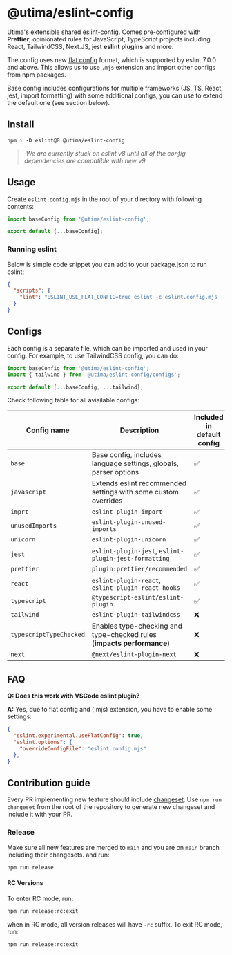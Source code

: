 # @utima/eslint-config
Utima's extensible shared eslint-config. Comes pre-configured with **Prettier**, opinionated rules for JavaScript, TypeScript projects including React, TailwindCSS, Next.JS, jest **eslint plugins** and more.

The config uses new [flat config](https://eslint.org/docs/user-guide/configuring/configuration-files#configuration-file-formats) format, which is supported by eslint 7.0.0 and above. This allows us to use `.mjs` extension and import other configs from npm packages.

Base config includes configurations for multiple frameworks (JS, TS, React, jest, import formatting) with some additional configs, you can use to extend the default one (see section below).

## Install
```
npm i -D eslint@8 @utima/eslint-config
```

> *We are currently stuck on eslint v8 until all of the config dependencies are compatible with new v9*

## Usage
Create `eslint.config.mjs` in the root of your directory with following contents:

```js
import baseConfig from '@utima/eslint-config';

export default [...baseConfig];
```

### Running eslint
Below is simple code snippet you can add to your package.json to run eslint:

```json
{
  "scripts": {
    "lint": "ESLINT_USE_FLAT_CONFIG=true eslint -c eslint.config.mjs './**/*.{js,ts,jsx,tsx,cjs,mjs}'",
  }
}
```

## Configs

Each config is a separate file, which can be imported and used in your config. For example, to use TailwindCSS config, you can do:

```js
import baseConfig from '@utima/eslint-config';
import { tailwind } from '@utima/eslint-config/configs';

export default [...baseConfig, ...tailwind];
```

Check following table for all aviailable configs:

| Config name             | Description                                                                                           | Included in default config |
|-------------------------|-------------------------------------------------------------------------------------------------------|----------------------------|
| `base`                    | Base config, includes language settings, globals, parser options                                      | ✅                          |
| `javascript`              | Extends eslint recommended settings with some custom overrides                                        | ✅                          |
| `imprt`                   | `eslint-plugin-import`                                                                                | ✅                          |
| `unusedImports`           | `eslint-plugin-unused-imports`                                                                        | ✅                          |
| `unicorn`                 | `eslint-plugin-unicorn`                                                                        | ✅                          |
| `jest`                    | `eslint-plugin-jest`, `eslint-plugin-jest-formatting`                                                 | ✅                          |
| `prettier`                | `plugin:prettier/recommended`                                                                         | ✅                          |
| `react`                   | `eslint-plugin-react`, `eslint-plugin-react-hooks`                                                    | ✅                          |
| `typescript`              | `@typescript-eslint/eslint-plugin`                                                                    | ✅                          |
| `tailwind`                | `eslint-plugin-tailwindcss`                                                                           | ❌                          |
| `typescriptTypeChecked`   | Enables type-checking and type-checked rules (**impacts performance**)                                | ❌                          |
| `next`                    | `@next/eslint-plugin-next`                                                                            | ❌                          |

## FAQ

**Q: Does this work with VSCode eslint plugin?**

**A:** Yes, due to flat config and (.mjs) extension, you have to enable some settings:

```json
{
  "eslint.experimental.useFlatConfig": true,
  "eslint.options": {
    "overrideConfigFile": "eslint.config.mjs"
  },
}
```

## Contribution guide

Every PR implementing new feature should include [changeset](https://github.com/changesets/changesets). Use `npm run changeset` from the root of the repository to generate new changeset and include it with your PR.

### Release

Make sure all new features are merged to `main` and you are on `main` branch including their changesets. and run:

```bash
npm run release
```

#### RC Versions

To enter RC mode, run:

```bash
npm run release:rc:exit
```

when in RC mode, all version releases will have `-rc` suffix. To exit RC mode, run:

```bash
npm run release:rc:exit
```
